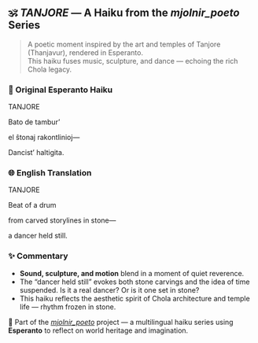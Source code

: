 ## 🕉️ *TANJORE* — A Haiku from the _mjolnir_poeto_ Series

> A poetic moment inspired by the art and temples of Tanjore (Thanjavur), rendered in Esperanto.  
> This haiku fuses music, sculpture, and dance — echoing the rich Chola legacy.

### 🌸 Original Esperanto Haiku

TANJORE

Bato de tambur’

el ŝtonaj rakontlinioj—

Dancist’ haltigita.


### 🌐 English Translation

TANJORE

Beat of a drum

from carved storylines in stone—

a dancer held still.


### ✨ Commentary

- **Sound, sculpture, and motion** blend in a moment of quiet reverence.
- The “dancer held still” evokes both stone carvings and the idea of time suspended. Is it a real dancer? Or is it one set in stone?
- This haiku reflects the aesthetic spirit of Chola architecture and temple life — rhythm frozen in stone.

📘 Part of the [_mjolnir_poeto_](#) project — a multilingual haiku series using **Esperanto** to reflect on world heritage and imagination.
